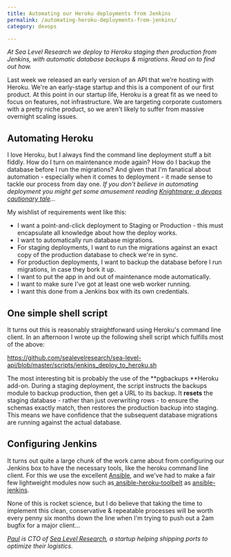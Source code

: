 ```yaml
---
title: Automating our Heroku deployments from Jenkins
permalink: /automating-heroku-deployments-from-jenkins/
category: devops

---
```

*At Sea Level Research we deploy to Heroku staging then production from Jenkins, with automatic database backups & migrations. Read on to find out how.*

Last week we released an early version of an API that we're hosting with Heroku. We're an early-stage startup and this is a component of our first product. At this point in our startup life, Heroku is a great fit as we need to focus on features, not infrastructure. We are targeting corporate customers with a pretty niche product, so we aren't likely to suffer from massive overnight scaling issues.

## Automating Heroku

I love Heroku, but I always find the command line deployment stuff a bit fiddly. How do I turn on maintenance mode again? How do I backup the database before I run the migrations? And given that I'm fanatical about automation - especially when it comes to deployment - it made sense to tackle our process from day one. *If you don't believe in automating deployment you might get some amusement reading <a href="http://dougseven.com/2014/04/17/knightmare-a-devops-cautionary-tale/" target="_blank">Knightmare: a devops cautionary tale</a>...*

My wishlist of requirements went like this:

  * I want a point-and-click deployment to Staging or Production - this must encapsulate all knowledge about how the deploy works.
  * I want to automatically run database migrations.
  * For staging deployments, I want to run the migrations against an exact copy of the production database to check we're in sync.
  * For production deployments, I want to backup the database before I run migrations, in case they bork it up.
  * I want to put the app in and out of maintenance mode automatically.
  * I want to make sure I've got at least one web worker running.
  * I want this done from a Jenkins box with its own credentials.

## One simple shell script

It turns out this is reasonably straightforward using Heroku's command line client. In an afternoon I wrote up the following shell script which fulfills most of the above:

<a href="https://github.com/sealevelresearch/sea-level-api/blob/master/scripts/jenkins_deploy_to_heroku.sh" target="_blank">https://github.com/sealevelresearch/sea-level-api/blob/master/scripts/jenkins_deploy_to_heroku.sh</a>

The most interesting bit is probably the use of the **pgbackups **Heroku add-on. During a staging deployment, the script instructs the backups module to backup production, then get a URL to its backup. It **resets** the staging database - rather than just overwriting rows - to ensure the schemas exactly match, then restores the production backup into staging. This means we have confidence that the subsequent database migrations are running against the actual database.

## Configuring Jenkins

It turns out quite a large chunk of the work came about from configuring our Jenkins box to have the necessary tools, like the heroku command line client. For this we use the excellent <a href="http://www.ansible.com/home" target="_blank">Ansible</a>, and we've had to make a fair few lightweight modules now such as<a href="https://github.com/sealevelresearch/ansible-heroku-toolbelt" target="_blank"> ansible-heroku-toolbelt</a> as <a href="https://github.com/sealevelresearch/ansible-jenkins" target="_blank">ansible-jenkins</a>.

None of this is rocket science, but I do believe that taking the time to implement this clean, conservative & repeatable processes will be worth every penny six months down the line when I'm trying to push out a 2am bugfix for a major client...

*<a href="https://twitter.com/fawkesley" target="_blank">Paul</a> is CTO of <a href="http://sealevelresearch.com" target="_blank">Sea Level Research</a>, a startup helping shipping ports to optimize their logistics.*
